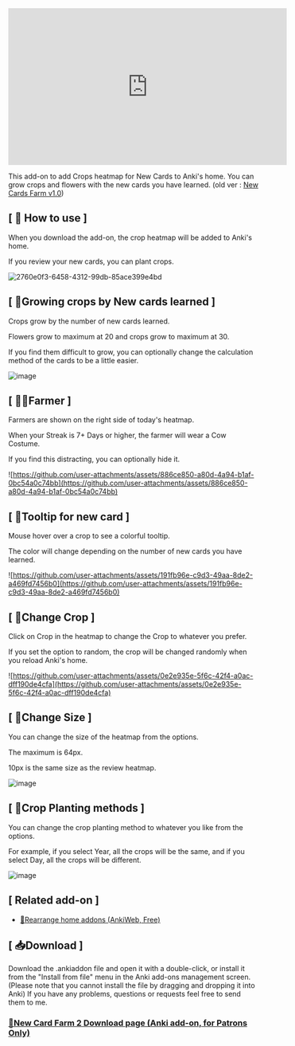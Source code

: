 <iframe width="560" height="315" src="https://www.youtube.com/embed/6NO7uEgKRbQ" title="🌱New Card Farm 2 - Grow crops and flowers by new flashcards learned  (Anki Add-on, For Patrons Only)" frameborder="0" allow="accelerometer; autoplay; clipboard-write; encrypted-media; gyroscope; picture-in-picture; web-share" referrerpolicy="strict-origin-when-cross-origin" allowfullscreen></iframe>



This add-on to add Crops heatmap for New Cards to Anki's home. You can grow crops and flowers with the new cards you have learned. (old ver : [New Cards Farm v1.0](https://www.patreon.com/posts/how-to-use-new-0-105040125?utm_medium=clipboard_copy&utm_source=copyLink&utm_campaign=postshare_creator&utm_content=join_link))



## \[ 📖 How to use ]
When you download the add-on, the crop heatmap will be added to Anki's home.

If you review your new cards, you can plant crops.

![2760e0f3-6458-4312-99db-85ace399e4bd](https://github.com/user-attachments/assets/2760e0f3-6458-4312-99db-85ace399e4bd)

## \[ 🌽Growing crops by New cards learned ]
Crops grow by the number of new cards learned.

Flowers grow to maximum at 20 and crops grow to maximum at 30.

If you find them difficult to grow, you can optionally change the calculation method of the cards to be a little easier.

![image](https://github.com/user-attachments/assets/7d0881b8-8ace-4b62-9026-7bc4b9559c57)

## \[ 🧑‍🌾Farmer ]
Farmers are shown on the right side of today's heatmap.

When your Streak is 7+ Days or higher, the farmer will wear a Cow Costume.

If you find this distracting, you can optionally hide it.

![https://github.com/user-attachments/assets/886ce850-a80d-4a94-b1af-0bc54a0c74bb](https://github.com/user-attachments/assets/886ce850-a80d-4a94-b1af-0bc54a0c74bb)


## \[ 💬Tooltip for new card ]
Mouse hover over a crop to see a colorful tooltip.

The color will change depending on the number of new cards you have learned.

![https://github.com/user-attachments/assets/191fb96e-c9d3-49aa-8de2-a469fd7456b0](https://github.com/user-attachments/assets/191fb96e-c9d3-49aa-8de2-a469fd7456b0)

## \[ 🥬Change Crop ]
Click on Crop in the heatmap to change the Crop to whatever you prefer.

If you set the option to random, the crop will be changed randomly when you reload Anki's home.

![https://github.com/user-attachments/assets/0e2e935e-5f6c-42f4-a0ac-dff190de4cfa](https://github.com/user-attachments/assets/0e2e935e-5f6c-42f4-a0ac-dff190de4cfa)

## \[ 🔎Change Size ]
You can change the size of the heatmap from the options.

The maximum is 64px.

10px is the same size as the review heatmap.


![image](https://github.com/user-attachments/assets/530e9188-99b6-4ae4-85a6-90194362b9ad)


## \[ 📅Crop Planting methods ]
You can change the crop planting method to whatever you like from the options.

For example, if you select Year, all the crops will be the same, and if you select Day, all the crops will be different.


![image](https://github.com/user-attachments/assets/34e602b0-1a6c-4224-b63e-d0d171dff74f)


## \[ Related add-on ] 
* [📌Rearrange home addons (AnkiWeb, Free)](/src/rearrange-home-addons.md)

## \[ 📥Download ]
Download the .ankiaddon file and open it with a double-click, or install it from the "Install from file" menu in the Anki add-ons management screen. (Please note that you cannot install the file by dragging and dropping it into Anki) If you have any problems, questions or requests feel free to send them to me.

### [🌱New Card Farm 2 Download page (Anki add-on, for Patrons Only)](https://www.patreon.com/posts/new-cards-farm-0-109314080?utm_medium=clipboard_copy&utm_source=copyLink&utm_campaign=postshare_creator&utm_content=join_link)

